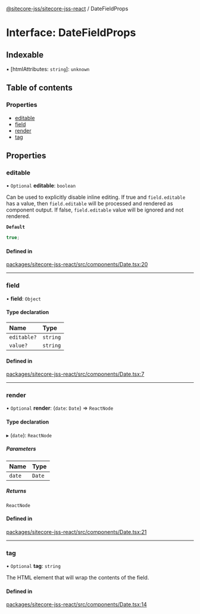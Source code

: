 [@sitecore-jss/sitecore-jss-react](../README.md) / DateFieldProps

# Interface: DateFieldProps

## Indexable

▪ [htmlAttributes: `string`]: `unknown`

## Table of contents

### Properties

- [editable](DateFieldProps.md#editable)
- [field](DateFieldProps.md#field)
- [render](DateFieldProps.md#render)
- [tag](DateFieldProps.md#tag)

## Properties

### editable

• `Optional` **editable**: `boolean`

Can be used to explicitly disable inline editing.
If true and `field.editable` has a value, then `field.editable` will be processed and rendered as component output. If false, `field.editable` value will be ignored and not rendered.

**`Default`**

```ts
true;
```

#### Defined in

[packages/sitecore-jss-react/src/components/Date.tsx:20](https://github.com/Sitecore/jss/blob/1e6cbdd9f/packages/sitecore-jss-react/src/components/Date.tsx#L20)

---

### field

• **field**: `Object`

#### Type declaration

| Name        | Type     |
| :---------- | :------- |
| `editable?` | `string` |
| `value?`    | `string` |

#### Defined in

[packages/sitecore-jss-react/src/components/Date.tsx:7](https://github.com/Sitecore/jss/blob/1e6cbdd9f/packages/sitecore-jss-react/src/components/Date.tsx#L7)

---

### render

• `Optional` **render**: (`date`: `Date`) => `ReactNode`

#### Type declaration

▸ (`date`): `ReactNode`

##### Parameters

| Name   | Type   |
| :----- | :----- |
| `date` | `Date` |

##### Returns

`ReactNode`

#### Defined in

[packages/sitecore-jss-react/src/components/Date.tsx:21](https://github.com/Sitecore/jss/blob/1e6cbdd9f/packages/sitecore-jss-react/src/components/Date.tsx#L21)

---

### tag

• `Optional` **tag**: `string`

The HTML element that will wrap the contents of the field.

#### Defined in

[packages/sitecore-jss-react/src/components/Date.tsx:14](https://github.com/Sitecore/jss/blob/1e6cbdd9f/packages/sitecore-jss-react/src/components/Date.tsx#L14)
